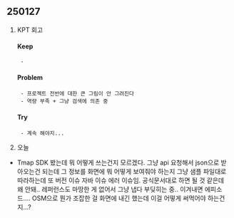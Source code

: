 ## 250127

1. KPT 회고
    #### Keep
        - 

    #### Problem
        - 프로젝트 전반에 대한 큰 그림이 안 그려진다
        - 역량 부족 + 그냥 검색에 의존 중

    #### Try
        - 계속 해야지...


2. 오늘
- Tmap SDK 봤는데 뭐 어떻게 쓰는건지 모르겠다. 그냥 api 요청해서 json으로 받아오는건 되는데 그 정보를 화면에 뭐 어떻게 보여줘야 하는지 그냥 샘플 파일대로 따라하는데 또 버전 이슈 자바 이슈 에러 이슈임. 공식문서대로 하면 될 것 같은데 왜 안돼.. 레퍼런스도 마땅한 게 없어서 그냥 냅다 부딪히는 중.. 이겨내면 에피소드.... OSM으로 뭔가 조잡한 걸 화면에 내긴 했는데 이걸 어떻게 써먹어야 하는건지...?